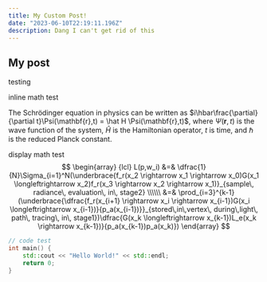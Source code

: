```yaml
---
title: My Custom Post!
date: "2023-06-10T22:19:11.196Z"
description: Dang I can't get rid of this
---
```


## My post

testing

inline math test

The Schrödinger equation in physics can be written as
$i\hbar\frac{\partial}{\partial t}\Psi(\mathbf{r},t) = \hat H \Psi(\mathbf{r},t)$,
where $\Psi(\mathbf{r},t)$ is the wave function of the system, $\hat H$ is the Hamiltonian operator, $t$ is time,
and $\hbar$ is the reduced Planck constant.

display math test
$$
\begin{array} {lcl}
L(p,w_i) &=& \dfrac{1}{N}\Sigma_{i=1}^N(\underbrace{f_r(x_2
\rightarrow x_1
\rightarrow x_0)G(x_1
\longleftrightarrow x_2)f_r(x_3
\rightarrow x_2
\rightarrow x_1)}_{sample\, radiance\, evaluation\, in\, stage2}
\\\\\\ &=&
\prod_{i=3}^{k-1}(\underbrace{\dfrac{f_r(x_{i+1}
\rightarrow x_i
\rightarrow x_{i-1})G(x_i
\longleftrightarrow x_{i-1})}{p_a(x_{i-1})}}_{stored\,in\,vertex\, during\,light\, path\, tracing\, in\, stage1})\dfrac{G(x_k
\longleftrightarrow x_{k-1})L_e(x_k
\rightarrow x_{k-1})}{p_a(x_{k-1})p_a(x_k)})
\end{array}
$$

```cpp
// code test
int main() {
    std::cout << "Hello World!" << std::endl;
    return 0;
}
```
